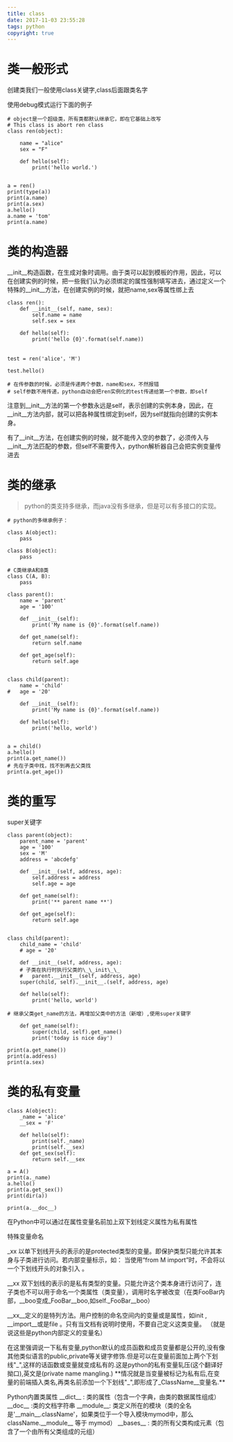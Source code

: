 ```yaml
---
title: class
date: 2017-11-03 23:55:28
tags: python	
copyright: true
---
```


# 类一般形式

创建类我们一般使用class关键字,class后面跟类名字

使用debug模式运行下面的例子

<!--more-->

```
# object是一个超级类，所有类都默认继承它，即在它基础上改写
# This class is abort ren class
class ren(object):
    
    name = "alice"
    sex = "F"
    
    def hello(self):
        print('hello world.')
    

a = ren()
print(type(a))
print(a.name)
print(a.sex)
a.hello()
a.name = 'tom'
print(a.name)

```


# 类的构造器

\_\_init\_\_构造函数，在生成对象时调用。由于类可以起到模板的作用，因此，可以在创建实例的时候，把一些我们认为必须绑定的属性强制填写进去，通过定义一个特殊的__init__方法，在创建实例的时候，就把name,sex等属性绑上去

```
class ren():
    def __init__(self, name, sex):
        self.name = name
        self.sex = sex
    
    def hello(self):
        print('hello {0}'.format(self.name))


test = ren('alice'，'M')

test.hello()

# 在传参数的时候，必须是传递两个参数，name和sex，不然报错
# self参数不用传递，python自动会把ren实例化的test传递给第一个参数，即self

```

注意到\_\_init\_\_方法的第一个参数永远是self，表示创建的实例本身，因此，在\_\_init\_\_方法内部，就可以把各种属性绑定到self，因为self就指向创建的实例本身。

有了\_\_init\_\_方法，在创建实例的时候，就不能传入空的参数了，必须传入与\_\_init\_\_方法匹配的参数，但self不需要传入，python解析器自己会把实例变量传进去

# 类的继承

> python的类支持多继承，而java没有多继承，但是可以有多接口的实现。

```
# python的多继承例子：

class A(object):
    pass

class B(object):
    pass
    
# C类继承A和B类
class C(A, B):
    pass

```

```
class parent():
    name = 'parent'
    age = '100'
    
    def __init__(self):
        print('My name is {0}'.format(self.name))
    
    def get_name(self):
        return self.name
    
    def get_age(self):
        return self.age


class child(parent):
    name = 'child'
#   age = '20'

    def __init__(self):
        print('My name is {0}'.format(self.name))
    
    def hello(self):
        print('hello, world')


a = child()
a.hello()
print(a.get_name())
# 先在子类中找，找不到再去父类找
print(a.get_age())

```

# 类的重写

super关键字

```
class parent(object):
    parent_name = 'parent'
    age = '100'
    sex = 'M'
    address = 'abcdefg'
    
    def __init__(self, address, age):
        self.address = address
        self.age = age
    
    def get_name(self):
        print('** parent name **')
    
    def get_age(self):
        return self.age


class child(parent):
    child_name = 'child'
    # age = '20'

    def __init__(self, address, age):
    # 子类在执行时执行父类的\_\_init\_\_
    #   parent.__init__(self, address, age)
    super(child, self).__init__.(self, address, age)
    
    def hello(self):
        print('hello, world')
    
# 继承父类get_name的方法，再增加父类中的方法（新增）,使用super关键字
    
    def get_name(self):
        super(child, self).get_name()
        print('today is nice day')

print(a.get_name())
print(a.address)
print(a.sex)

```

# 类的私有变量

```
class A(object):
    _name = 'alice'
    __sex = 'F'
    
    def hello(self):
        print(self._name)
        print(self.__sex)
    def get_sex(self):
        return self.__sex

a = A()
print(a._name)
a.hello()
print(a.get_sex())
print(dir(a))

print(a.__doc__)

```


在Python中可以通过在属性变量名前加上双下划线定义属性为私有属性

特殊变量命名

\_xx 以单下划线开头的表示的是protected类型的变量。即保护类型只能允许其本身与子类进行访问。若内部变量标示，如： 当使用“from M import”时，不会将以一个下划线开头的对象引入 。

\_\_xx 双下划线的表示的是私有类型的变量。只能允许这个类本身进行访问了，连子类也不可以用于命名一个类属性（类变量），调用时名字被改变（在类FooBar内部，\_\_boo变成\_FooBar\_\_boo,如self.\_FooBar\_\_boo）

\_\_xx\_\_定义的是特列方法。用户控制的命名空间内的变量或是属性，如init , \_\_import\_\_或是file 。只有当文档有说明时使用，不要自己定义这类变量。 （就是说这些是python内部定义的变量名）

在这里强调说一下私有变量,python默认的成员函数和成员变量都是公开的,没有像其他类似语言的public,private等关键字修饰.但是可以在变量前面加上两个下划线"\_",这样的话函数或变量就变成私有的.这是python的私有变量轧压(这个翻译好拗口),英文是(private name mangling.) \*\*情况就是当变量被标记为私有后,在变量的前端插入类名,再类名前添加一个下划线"\_",即形成了\_ClassName\_\_变量名.\*\*

Python内置类属性
\_\_dict\_\_ : 类的属性（包含一个字典，由类的数据属性组成）
\_\_doc\_\_ :类的文档字符串
\_\_module\_\_: 类定义所在的模块（类的全名是'\_\_main\_\_.className'，如果类位于一个导入模块mymod中，那么className.\_\_module\_\_ 等于 mymod）
\_\_bases\_\_ : 类的所有父类构成元素（包含了一个由所有父类组成的元组）


